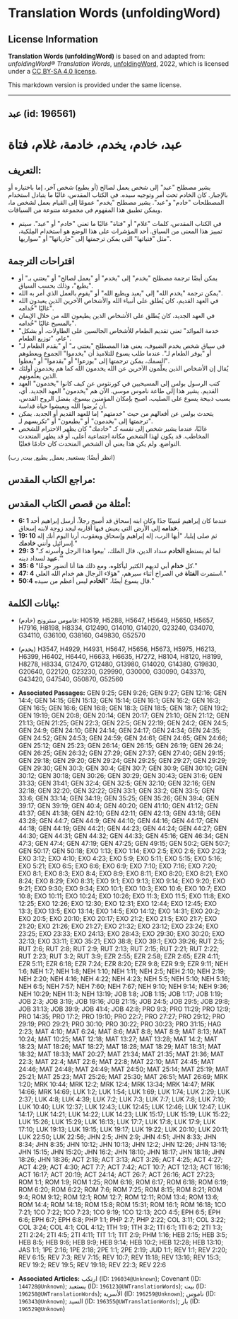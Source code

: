 # Translation Words (unfoldingWord)

## License Information

**Translation Words (unfoldingWord)** is based on and adapted from: _unfoldingWord® Translation Words_, [unfoldingWord](https://unfoldingword.org/utw), 2022, which is licensed under a [CC BY-SA 4.0 license](https://creativecommons.org/licenses/by-sa/4.0/legalcode.en).

This markdown version is provided under the same license.



--------------------------------

## عبد (id: 196561)

عبد، خادم، يخدم، خادمة، غلام، فتاة
==================================

التعريف:
--------

يشير مصطلح "عبد" إلى شخص يعمل لصالح (أو يطيع) شخص آخر، إما باختياره أو بالإجبار. كان الخادم تحت أمر وتوجيه سيده. في الكتاب المقدس، غالبًا ما يتبادل استخدام المصطلحات "خادم" و"عبد". يشير مصطلح "يخدم" عمومًا إلى القيام بعمل لشخص ما، ويمكن تطبيق هذا المفهوم في مجموعة متنوعة من السياقات.

* في الكتاب المقدس، كلمات "غلام" أو "فتاة" غالبًا ما تعني "خادم" أو "عبد". سيتم تمييز هذا المعنى من السياق. أحد المؤشرات على هذا الوضع هو استخدام المِلكية، مثل "فتياتها" التي يمكن ترجمتها إلى "جارياتها" أو "سواريها".

اقتراحات الترجمة
----------------

* يمكن أيضًا ترجمة مصطلح "يخدم" إلى "يخدم" أو "يعمل لصالح" أو "يعتني بـ" أو "يطيع"، وذلك بحسب السياق.
* يمكن ترجمة "يخدم الله" إلى "يعبد ويطيع الله" أو "يقوم بالعمل الذي أمر به الله".
* في العهد القديم، كان يُطلق على أنبياء الله والأشخاص الآخرين الذين يعبدون الله غالبًا "خُدامه".
* في العهد الجديد، كان يُطلق على الأشخاص الذين يطيعون الله من خلال الإيمان بالمسيح غالبًا "خُدامه".
* "خدمة الموائد" تعني تقديم الطعام للأشخاص الجالسين على الطاولات، أو بشكل عام، "توزيع الطعام".
* في سياق شخص يخدم الضيوف، يعني هذا المصطلح "يعتني بـ" أو "يقدم الطعام لـ" أو "يوفر الطعام لـ". عندما طلب يسوع للتلاميذ أن "يخدموا" الجموع ويعطوهم السمك، يمكن ترجمتها إلى "يوزعوا" أو "يقدموا" أو "يعطوا".
* يُقال إن الأشخاص الذين يعلّمون الآخرين عن الله يخدمون الله كما هم يخدمون أولئك الذين يعلّمونهم.
* كتب الرسول بولس إلى المسيحيين في كورنثوس عن كيف كانوا "يخدمون" العهد القديم. يشير هذا إلى طاعة ناموس موسى. الآن هم "يخدمون" العهد الجديد. أي، بسبب ذبيحة يسوع على الصليب، اصبح بإمكان المؤمنين بيسوع، بفضل الروح القدس، أن يُرضوا الله ويعيشوا حياة قداسة.
* يتحدث بولس عن أفعالهم من حيث "خدمتهم" إما للعهد القديم أو الجديد. يمكن ترجمتها إلى "يخدمون" أو "يطيعون" أو "تكريسهم لـ".
* غالبًا، عندما يشير شخص إلى نفسه كـ "خادمك" كان يظهر الاحترام للشخص المخاطب. قد يكون لهذا الشخص مكانة اجتماعية أعلى، أو قد يظهر المتحدث التواضع. ولم يكن هذا يعني أن الشخص المتحدث كان خادمًا فعليًا.

(انظر أيضًا: يستعبد, يعمل, يطيع, بيت, رب)

مراجع الكتاب المقدس:
--------------------

أمثلة من قصص الكتاب المقدس:
---------------------------

* **6: 1** عندما كان إبراهيم مُسِنًا جدًا وكان ابنه إسحاق قد أصبح رجلاً، أرسل إبراهيم أحد **خدامه** إلى الأرض التي يعيش فيها أقاربه ليجد زوجة لابنه إسحاق.
* **19: 10** ثم صلى إيليا، "أيها الرب، إله إبراهيم وإسحاق ويعقوب، أرنا اليوم أنك إله إسرائيل وأنني **خادمك**."
* **29: 3** "لما لم يستطع **الخادم** سداد الدين، قال الملك، 'بيعوا هذا الرجل وأسرته كـ **عبيد** لسداد دينه.'"
* **35: 6** "كل **خدام** أبي لديهم الكثير ليأكلوه، ومع ذلك هنا أنا أتضور جوعًا."
* **47: 4** استمرت **الفتاة** في الصراخ أثناء سيرهم، "هؤلاء الرجال هم خدام الله العلي."
* **50:4** قال يسوع أيضًا، "**الخادم** ليس أعظم من سيده."

بيانات الكلمة:
--------------

* (خادم) قاموس سترونج: H0519, H5288, H5647, H5649, H5650, H5657, H7916, H8198, H8334, G12490, G14010, G14020, G23240, G34070, G34110, G36100, G38160, G49830, G52570
* (يخدم) H3547, H4929, H4931, H5647, H5656, H5673, H5975, H6213, H6399, H6402, H6440, H6633, H6635, H7272, H8104, H8120, H8199, H8278, H8334, G12470, G12480, G13980, G14020, G14380, G19830, G20640, G22120, G23230, G29990, G30000, G30090, G43370, G43420, G47540, G50870, G52560

* **Associated Passages:** GEN 9:25; GEN 9:26; GEN 9:27; GEN 12:16; GEN 14:4; GEN 14:15; GEN 15:13; GEN 15:14; GEN 16:1; GEN 16:2; GEN 16:3; GEN 16:5; GEN 16:6; GEN 16:8; GEN 18:3; GEN 18:5; GEN 18:7; GEN 19:2; GEN 19:19; GEN 20:8; GEN 20:14; GEN 20:17; GEN 21:10; GEN 21:12; GEN 21:13; GEN 21:25; GEN 22:3; GEN 22:5; GEN 22:19; GEN 24:2; GEN 24:5; GEN 24:9; GEN 24:10; GEN 24:14; GEN 24:17; GEN 24:34; GEN 24:35; GEN 24:52; GEN 24:53; GEN 24:59; GEN 24:61; GEN 24:65; GEN 24:66; GEN 25:12; GEN 25:23; GEN 26:14; GEN 26:15; GEN 26:19; GEN 26:24; GEN 26:25; GEN 26:32; GEN 27:29; GEN 27:37; GEN 27:40; GEN 29:15; GEN 29:18; GEN 29:20; GEN 29:24; GEN 29:25; GEN 29:27; GEN 29:29; GEN 29:30; GEN 30:3; GEN 30:4; GEN 30:7; GEN 30:9; GEN 30:10; GEN 30:12; GEN 30:18; GEN 30:26; GEN 30:29; GEN 30:43; GEN 31:6; GEN 31:33; GEN 31:41; GEN 32:4; GEN 32:5; GEN 32:10; GEN 32:16; GEN 32:18; GEN 32:20; GEN 32:22; GEN 33:1; GEN 33:2; GEN 33:5; GEN 33:6; GEN 33:14; GEN 34:19; GEN 35:25; GEN 35:26; GEN 39:4; GEN 39:17; GEN 39:19; GEN 40:4; GEN 40:20; GEN 41:10; GEN 41:12; GEN 41:37; GEN 41:38; GEN 42:10; GEN 42:11; GEN 42:13; GEN 43:18; GEN 43:28; GEN 44:7; GEN 44:9; GEN 44:10; GEN 44:16; GEN 44:17; GEN 44:18; GEN 44:19; GEN 44:21; GEN 44:23; GEN 44:24; GEN 44:27; GEN 44:30; GEN 44:31; GEN 44:32; GEN 44:33; GEN 45:16; GEN 46:34; GEN 47:3; GEN 47:4; GEN 47:19; GEN 47:25; GEN 49:15; GEN 50:2; GEN 50:7; GEN 50:17; GEN 50:18; EXO 1:13; EXO 1:14; EXO 2:5; EXO 2:6; EXO 2:23; EXO 3:12; EXO 4:10; EXO 4:23; EXO 5:9; EXO 5:11; EXO 5:15; EXO 5:16; EXO 5:21; EXO 6:5; EXO 6:6; EXO 6:9; EXO 7:10; EXO 7:16; EXO 7:20; EXO 8:1; EXO 8:3; EXO 8:4; EXO 8:9; EXO 8:11; EXO 8:20; EXO 8:21; EXO 8:24; EXO 8:29; EXO 8:31; EXO 9:1; EXO 9:13; EXO 9:14; EXO 9:20; EXO 9:21; EXO 9:30; EXO 9:34; EXO 10:1; EXO 10:3; EXO 10:6; EXO 10:7; EXO 10:8; EXO 10:11; EXO 10:24; EXO 10:26; EXO 11:3; EXO 11:5; EXO 11:8; EXO 12:25; EXO 12:26; EXO 12:30; EXO 12:31; EXO 12:44; EXO 12:45; EXO 13:3; EXO 13:5; EXO 13:14; EXO 14:5; EXO 14:12; EXO 14:31; EXO 20:2; EXO 20:5; EXO 20:10; EXO 20:17; EXO 21:2; EXO 21:5; EXO 21:7; EXO 21:20; EXO 21:26; EXO 21:27; EXO 21:32; EXO 23:12; EXO 23:24; EXO 23:25; EXO 23:33; EXO 24:13; EXO 28:43; EXO 29:30; EXO 30:20; EXO 32:13; EXO 33:11; EXO 35:21; EXO 38:8; EXO 39:1; EXO 39:26; RUT 2:5; RUT 2:6; RUT 2:8; RUT 2:9; RUT 2:13; RUT 2:15; RUT 2:21; RUT 2:22; RUT 2:23; RUT 3:2; RUT 3:9; EZR 2:55; EZR 2:58; EZR 2:65; EZR 4:11; EZR 5:11; EZR 6:18; EZR 7:24; EZR 8:20; EZR 9:8; EZR 9:9; EZR 9:11; NEH 1:6; NEH 1:7; NEH 1:8; NEH 1:10; NEH 1:11; NEH 2:5; NEH 2:10; NEH 2:19; NEH 2:20; NEH 4:16; NEH 4:22; NEH 4:23; NEH 5:5; NEH 5:10; NEH 5:16; NEH 6:5; NEH 7:57; NEH 7:60; NEH 7:67; NEH 9:10; NEH 9:14; NEH 9:36; NEH 10:29; NEH 11:3; NEH 13:19; JOB 1:8; JOB 1:15; JOB 1:17; JOB 1:19; JOB 2:3; JOB 3:19; JOB 19:16; JOB 21:15; JOB 24:5; JOB 29:5; JOB 29:8; JOB 31:13; JOB 39:9; JOB 41:4; JOB 42:8; PRO 9:3; PRO 11:29; PRO 12:9; PRO 14:35; PRO 17:2; PRO 19:10; PRO 22:7; PRO 27:27; PRO 29:12; PRO 29:19; PRO 29:21; PRO 30:10; PRO 30:22; PRO 30:23; PRO 31:15; HAG 2:23; MAT 4:10; MAT 6:24; MAT 8:6; MAT 8:8; MAT 8:9; MAT 8:13; MAT 10:24; MAT 10:25; MAT 12:18; MAT 13:27; MAT 13:28; MAT 14:2; MAT 18:23; MAT 18:26; MAT 18:27; MAT 18:28; MAT 18:29; MAT 18:31; MAT 18:32; MAT 18:33; MAT 20:27; MAT 21:34; MAT 21:35; MAT 21:36; MAT 22:3; MAT 22:4; MAT 22:6; MAT 22:8; MAT 22:10; MAT 24:45; MAT 24:46; MAT 24:48; MAT 24:49; MAT 24:50; MAT 25:14; MAT 25:19; MAT 25:21; MAT 25:23; MAT 25:26; MAT 25:30; MAT 26:51; MAT 26:69; MRK 1:20; MRK 10:44; MRK 12:2; MRK 12:4; MRK 13:34; MRK 14:47; MRK 14:66; MRK 14:69; LUK 1:2; LUK 1:54; LUK 1:69; LUK 1:74; LUK 2:29; LUK 2:37; LUK 4:8; LUK 4:39; LUK 7:2; LUK 7:3; LUK 7:7; LUK 7:8; LUK 7:10; LUK 10:40; LUK 12:37; LUK 12:43; LUK 12:45; LUK 12:46; LUK 12:47; LUK 14:17; LUK 14:21; LUK 14:22; LUK 14:23; LUK 15:17; LUK 15:19; LUK 15:22; LUK 15:26; LUK 15:29; LUK 16:13; LUK 17:7; LUK 17:8; LUK 17:9; LUK 17:10; LUK 19:13; LUK 19:15; LUK 19:17; LUK 19:22; LUK 20:10; LUK 20:11; LUK 22:50; LUK 22:56; JHN 2:5; JHN 2:9; JHN 4:51; JHN 8:33; JHN 8:34; JHN 8:35; JHN 10:12; JHN 10:13; JHN 12:2; JHN 12:26; JHN 13:16; JHN 15:15; JHN 15:20; JHN 16:2; JHN 18:10; JHN 18:17; JHN 18:18; JHN 18:26; JHN 18:36; ACT 2:18; ACT 3:13; ACT 3:26; ACT 4:25; ACT 4:27; ACT 4:29; ACT 4:30; ACT 7:7; ACT 7:42; ACT 10:7; ACT 12:13; ACT 16:16; ACT 16:17; ACT 20:19; ACT 24:14; ACT 26:7; ACT 26:16; ACT 27:23; ROM 1:1; ROM 1:9; ROM 1:25; ROM 6:16; ROM 6:17; ROM 6:18; ROM 6:19; ROM 6:20; ROM 6:22; ROM 7:6; ROM 7:25; ROM 8:15; ROM 8:21; ROM 9:4; ROM 9:12; ROM 12:1; ROM 12:7; ROM 12:11; ROM 13:4; ROM 13:6; ROM 14:4; ROM 14:18; ROM 15:8; ROM 15:31; ROM 16:1; ROM 16:18; 1CO 7:21; 1CO 7:22; 1CO 7:23; 1CO 9:19; 1CO 12:13; 2CO 4:5; EPH 6:5; EPH 6:6; EPH 6:7; EPH 6:8; PHP 1:1; PHP 2:7; PHP 2:22; COL 3:11; COL 3:22; COL 3:24; COL 4:1; COL 4:12; 1TH 1:9; 1TH 3:2; 1TI 6:1; 1TI 6:2; 2TI 1:3; 2TI 2:24; 2TI 4:5; 2TI 4:11; TIT 1:1; TIT 2:9; PHM 1:16; HEB 2:15; HEB 3:5; HEB 8:5; HEB 9:6; HEB 9:9; HEB 9:14; HEB 10:2; HEB 12:28; HEB 13:10; JAS 1:1; 1PE 2:16; 1PE 2:18; 2PE 1:1; 2PE 2:19; JUD 1:1; REV 1:1; REV 2:20; REV 6:15; REV 7:3; REV 7:15; REV 10:7; REV 11:18; REV 13:16; REV 15:3; REV 19:2; REV 19:5; REV 19:18; REV 22:3; REV 22:6
* **Associated Articles:** ارتكب (ID: `196034@Unknown`); Covenant (ID: `144728@Unknown`); يستعبد (ID: `196123@UWTranslationWords`); بيت (ID: `196258@UWTranslationWords`); الأسرية (ID: `196259@Unknown`); ناموس (ID: `196343@Unknown`); السيد (ID: `196355@UWTranslationWords`); بار (ID: `196529@Unknown`)


